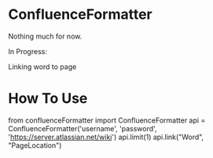 # ConfluenceFormatter

Nothing much for now.

In Progress:

Linking word to page

# How To Use

from confluenceFormatter import ConfluenceFormatter
api = ConfluenceFormatter('username', 'password', 'https://server.atlassian.net/wiki')
api.limit(1)
api.link("Word", "PageLocation")
